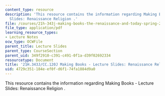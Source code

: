 ```yaml
---
content_type: resource
description: 'This resource contains the information regarding Making Books - Lecture
  Slides: Renaissance Religion .'
file: /courses/21h-343j-making-books-the-renaissance-and-today-spring-2016/4729c351184eef0fd6f174fa1884d9a0_MIT21H_343JS16_Carto.pdf
file_type: application/pdf
learning_resource_types:
- Lecture Notes
ocw_type: OCWFile
parent_title: Lecture Slides
parent_type: CourseSection
parent_uid: 349f2910-c391-c491-0f1a-d39f02692334
resourcetype: Document
title: '21H.343J/CC.120J Making Books - Lecture Slides: Renaissance Religion'
uid: 4729c351-184e-ef0f-d6f1-74fa1884d9a0
---
```

This resource contains the information regarding Making Books - Lecture Slides: Renaissance Religion .